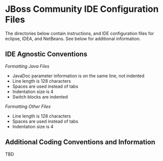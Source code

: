 JBoss Community IDE Configuration Files
=======================================
The directories below contain instructions, and IDE configuration files for eclipse, IDEA, and NetBeans.  See below for additional information.

IDE Agnostic Conventions
------------------------

*Formatting Java Files*

* JavaDoc parameter information is on the same line, not indented
* Line length is 128 characters
* Spaces are used instead of tabs
* Indentation size is 4
* Switch blocks are indented 
 
*Formatting Other Files*

* Line length is 128 characters
* Spaces are used instead of tabs
* Indentation size is 4

Additional Coding Conventions and Information
---------------------------------------------
TBD

